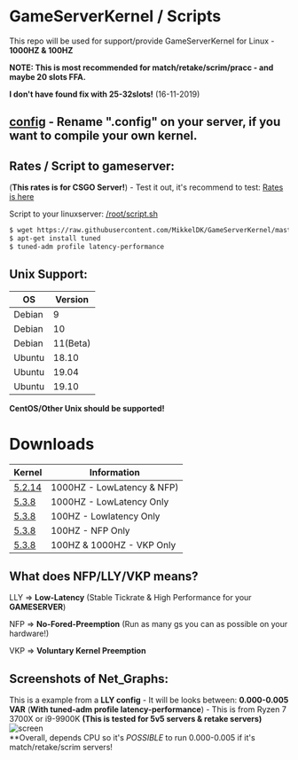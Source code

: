 # GameServerKernel / Scripts
This repo will be used for support/provide GameServerKernel for Linux - **1000HZ & 100HZ**

**NOTE: This is most recommended for match/retake/scrim/pracc - and maybe 20 slots FFA.**

**I don't have found fix with 25-32slots!** (16-11-2019)

## [config](https://raw.githubusercontent.com/MikkelDK/GameServerKernel/master/config) - Rename  ".config" on your server, if you want to compile your own kernel.

## Rates / Script to gameserver:
(**This rates is for CSGO Server!**) - Test it out, it's recommend to test:
[Rates is here](https://raw.githubusercontent.com/MikkelDK/GameServerKernel/master/rates.cfg)

Script to your linuxserver:
[/root/script.sh](https://raw.githubusercontent.com/MikkelDK/GameServerKernel/master/script.sh)

```sh
$ wget https://raw.githubusercontent.com/MikkelDK/GameServerKernel/master/script.sh && ./script.sh
$ apt-get install tuned
$ tuned-adm profile latency-performance
```

## Unix Support:
| OS | Version |
| ------ | ------ |
| Debian | 9 |
| Debian | 10 |
| Debian | 11(Beta) |
| Ubuntu | 18.10 |
| Ubuntu | 19.04 |
| Ubuntu | 19.10 |

**CentOS/Other Unix should be supported!**

# Downloads

| Kernel | Information |
| ------ | ------ |
| [5.2.14](https://github.com/MikkelDK/GameServerKernel/releases/download/3.0-1000hz/Kernelv3.zip) | 1000HZ - LowLatency & NFP) |
| [5.3.8](https://github.com/MikkelDK/GameServerKernel/releases/download/v3.1-1000hz/kernelv3.1.zip) | 1000HZ - LowLatency Only |
| [5.3.8](https://github.com/MikkelDK/GameServerKernel/releases/download/v3.0-100hz/Kernelv3.0-LLY-100hz.zip) | 100HZ - Lowlatency Only |
| [5.3.8](https://github.com/MikkelDK/GameServerKernel/releases/download/v3.1-100hz/100hz-nfp.zip)| 100HZ - NFP Only |
| [5.3.8](https://github.com/MikkelDK/GameServerKernel/releases/download/vkp-kernel/vpk-kernel.zip) | 100HZ & 1000HZ - VKP Only |

## What does NFP/LLY/VKP means?
LLY => **Low-Latency** (Stable Tickrate & High Performance for your **GAMESERVER**)

NFP => **No-Fored-Preemption** (Run as many gs you can as possible on your hardware!)

VKP => **Voluntary Kernel Preemption**

## Screenshots of Net_Graphs:
This is a example from a **LLY config** - It will be looks between: **0.000-0.005 VAR** (**With tuned-adm profile latency-performance**) - This is from Ryzen 7 3700X or i9-9900K **(This is tested for 5v5 servers & retake servers)**
![screen](https://i.gyazo.com/c1d31dcfad0f616b7c66df09693a94c7.jpg)                                                    
**Overall, depends CPU so it's _POSSIBLE_ to run 0.000-0.005 if it's match/retake/scrim servers!
